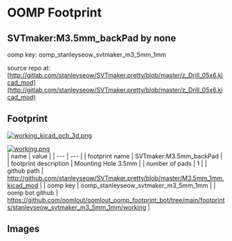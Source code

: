 # OOMP Footprint  
## SVTmaker:M3.5mm_backPad  by none  
  
oomp key: oomp_stanleyseow_svtmaker_m3_5mm_1mm  
  
source repo at: [http://gitlab.com/stanleyseow/SVTmaker.pretty/blob/master/z_Drill_05x6.kicad_mod](http://gitlab.com/stanleyseow/SVTmaker.pretty/blob/master/z_Drill_05x6.kicad_mod)  
## Footprint  
  
[![working_kicad_pcb_3d.png](working_kicad_pcb_3d_600.png)](working_kicad_pcb_3d.png)  
  
[![working.png](working_600.png)](working.png)  
| name | value | 
| --- | --- | 
| footprint name | SVTmaker:M3.5mm_backPad | 
| footprint description | Mounting Hole 3.5mm | 
| number of pads | 1 | 
| github path | http://github.com/stanleyseow/SVTmaker.pretty/blob/master/M3.5mm_1mm.kicad_mod | 
| oomp key | oomp_stanleyseow_svtmaker_m3_5mm_1mm | 
| oomp bot github | https://github.com/oomlout/oomlout_oomp_footprint_bot/tree/main/footprints/stanleyseow_svtmaker_m3_5mm_1mm/working | 
## Images  
